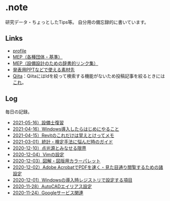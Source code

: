 # .note

研究データ・ちょっとしたTips等。
自分用の備忘録的に書いています。

## Links
* [profile](profile.md)
* [MEP（各種団体・基準）](mep.md)
* [MEP（設備設計のための辞書的リンク集）](advice.md)
* [発表用PPTなどで使える素材先](material.md)
* [Qiita](https://qiita.com/Daisuke_MMM)：QiitaにはIdを絞って検索する機能がないため投稿記事を絞るときには[これ](https://qiigle.com/)。

## Log
毎日の記録。
* [2021-05-16）設備士復習](m210516.md)
* [2021-04-16）Windows導入したらはじめにやること](m210416.md)
* [2021-04-15）Revitのこれだけは覚えとけってメモ](m210415.md)
* [2021-03-01）統計・検定手法に悩んだ時のガイド](m210301.md)
* [2020-12-10）点光源とみなせる限界](m201210.md)
* [2020-12-04）Vimの設定](m201204.md)
* [2020-12-03）図解・図版用カラーパレット](m201203.md)
* [2020-12-02）Adobe AcrobatでPDFを速く・見た目通り閲覧するための諸設定](m201202.md)
* [2020-12-01）Windowsの導入時レジストリで設定する項目](m201201.md)
* [2020-11-28）AutoCADエイリアス設定](m201128.md)
* [2020-11-24）Googleサービス関連](m201124.md)
